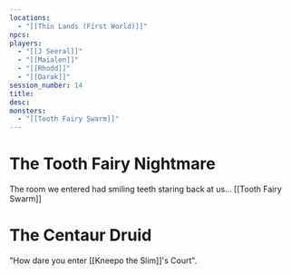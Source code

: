 ```yaml
---
locations:
  - "[[Thin Lands (First World)]]"
npcs: 
players:
  - "[[J Seeral]]"
  - "[[Maialen]]"
  - "[[Rhodd]]"
  - "[[Darak]]"
session_number: 14
title: 
desc: 
monsters:
  - "[[Tooth Fairy Swarm]]"
---
```

# The Tooth Fairy Nightmare
The room we entered had smiling teeth staring back at us... [[Tooth Fairy Swarm]]

# The Centaur Druid
"How dare you enter [[Kneepo the Slim]]'s Court".  

